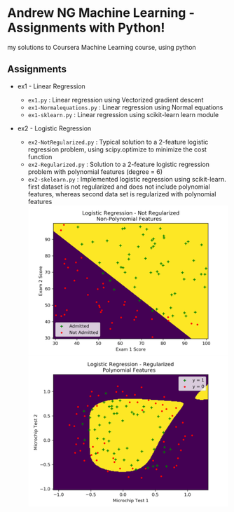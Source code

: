 # Andrew NG Machine Learning - Assignments with Python!
my solutions to Coursera Machine Learning course, using python

## Assignments

* ex1 - Linear Regression
  * `ex1.py` : Linear regression using Vectorized gradient descent
  * `ex1-Normalequations.py` : Linear regression using Normal equations
  * `ex1-sklearn.py` : Linear regression using scikit-learn learn module

* ex2 - Logistic Regression
  * `ex2-NotRegularized.py` : Typical solution to a 2-feature logistic regression problem, using scipy.optimize to minimize the cost function
  * `ex2-Regularized.py` : Solution to a 2-feature logistic regression problem with polynomial features (degree = 6)
  * `ex2-skelearn.py` : Implemented logistic regression using scikit-learn. first dataset is not regularized and does not include polynomial features, whereas second data set is regularized with polynomial features
  ![Alt text](/ex2/ex2-NotRegularized.png)
  ![Alt text](/ex2/ex2-Regularized.png)